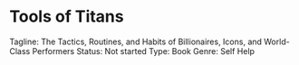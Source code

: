 # Tools of Titans

Tagline: The Tactics, Routines, and Habits of Billionaires, Icons, and World-Class Performers
Status: Not started
Type: Book
Genre: Self Help